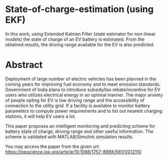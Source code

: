 # State-of-charge-estimation (using EKF)


In this work, using Extended Kalman Filter (state estimator for non-linear models) the state of charge of an EV battery is estimated. From the obtained results, the driving range available for the EV is also predicted.

Abstract
=========
Deployment of large number of electric vehicles has been planned in the coming years for improving fuel economy and to meet emission standards. Government of India plans to introduce subsidy/tax rebate/incentive for EV users who utilizes electrical energy in an optimal manner. The major anxiety of people opting for EV is low driving range and the accessibility of connection to the utility grid. If a facility is available to monitor battery parameters to compute power requirements and to list out nearest charging stations, it will help EV users a lot. 


This paper proposes an intelligent monitoring and predicting scheme for battery state of charge, driving range and other useful information. The scheme is validated with MATLAB/Simulink simulation results.


You may access the paper from the given url: https://iopscience.iop.org/article/10.1088/1757-899X/561/1/012110
